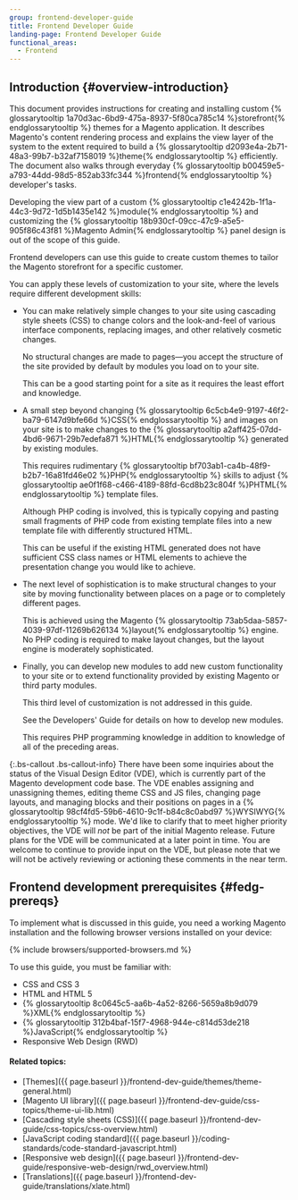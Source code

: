 ```yaml
---
group: frontend-developer-guide
title: Frontend Developer Guide
landing-page: Frontend Developer Guide
functional_areas:
  - Frontend
---
```


## Introduction {#overview-introduction}

This document provides instructions for creating and installing custom {% glossarytooltip 1a70d3ac-6bd9-475a-8937-5f80ca785c14 %}storefront{% endglossarytooltip %} themes for a Magento application. It describes Magento's content rendering process and explains the view layer of the system to the extent required to build a {% glossarytooltip d2093e4a-2b71-48a3-99b7-b32af7158019 %}theme{% endglossarytooltip %} efficiently. The document also walks through everyday {% glossarytooltip b00459e5-a793-44dd-98d5-852ab33fc344 %}frontend{% endglossarytooltip %} developer's tasks.

Developing the view part of a custom {% glossarytooltip c1e4242b-1f1a-44c3-9d72-1d5b1435e142 %}module{% endglossarytooltip %} and customizing the {% glossarytooltip 18b930cf-09cc-47c9-a5e5-905f86c43f81 %}Magento Admin{% endglossarytooltip %} panel design is out of the scope of this guide.

Frontend developers can use this guide to create custom themes to tailor the Magento storefront for a specific customer.

You can apply these levels of customization to your site, where the levels require different development skills:
*   You can make relatively simple changes to your site using cascading style sheets (CSS) to change colors and the look-and-feel of various interface components, replacing images, and other relatively cosmetic changes.
    
    No structural changes are made to pages—you accept the structure of the site provided by default by modules you load on to your site.
    
    This can be a good starting point for a site as it requires the least effort and knowledge.
    
*   A small step beyond changing {% glossarytooltip 6c5cb4e9-9197-46f2-ba79-6147d9bfe66d %}CSS{% endglossarytooltip %} and images on your site is to make changes to the {% glossarytooltip a2aff425-07dd-4bd6-9671-29b7edefa871 %}HTML{% endglossarytooltip %} generated by existing modules.
    
    This requires rudimentary {% glossarytooltip bf703ab1-ca4b-48f9-b2b7-16a81fd46e02 %}PHP{% endglossarytooltip %} skills to adjust {% glossarytooltip ae0f1f68-c466-4189-88fd-6cd8b23c804f %}PHTML{% endglossarytooltip %} template files.
    
    Although PHP coding is involved, this is typically copying and pasting small fragments of PHP code from existing template files into a new template file with differently structured HTML.
    
    This can be useful if the existing HTML generated does not have sufficient CSS class names or HTML elements to achieve the presentation change you would like to achieve.
    
*   The next level of sophistication is to make structural changes to your site by moving functionality between places on a page or to completely different pages.
    
    This is achieved using the Magento {% glossarytooltip 73ab5daa-5857-4039-97df-11269b626134 %}layout{% endglossarytooltip %} engine. No PHP coding is required to make layout changes, but the layout engine is moderately sophisticated.
    
*   Finally, you can develop new modules to add new custom functionality to your site or to extend functionality provided by existing Magento or third party modules.
    
    This third level of customization is not addressed in this guide.
    
    See the Developers' Guide for details on how to develop new modules.
    
    This requires PHP programming knowledge in addition to knowledge of all of the preceding areas.

{:.bs-callout .bs-callout-info}
There have been some inquiries about the status of the Visual Design Editor (VDE), which is currently part of the Magento development code base. The VDE enables assigning and unassigning themes, editing theme CSS and JS files, changing page layouts, and managing blocks and their positions on pages in a {% glossarytooltip 98cf4fd5-59b6-4610-9c1f-b84c8c0abd97 %}WYSIWYG{% endglossarytooltip %} mode. We'd like to clarify that to meet higher priority objectives, the VDE will _not_ be part of the initial Magento release. Future plans for the VDE will be communicated at a later point in time. You are welcome to continue to provide input on the VDE, but please note that we will not be actively reviewing or actioning these comments in the near term.

## Frontend development prerequisites {#fedg-prereqs}

To implement what is discussed in this guide, you need a working Magento installation and the following browser versions installed on your device:

{% include browsers/supported-browsers.md %}

To use this guide, you must be familiar with:

*	CSS and CSS 3
*	HTML and HTML 5
*	{% glossarytooltip 8c0645c5-aa6b-4a52-8266-5659a8b9d079 %}XML{% endglossarytooltip %}
*	{% glossarytooltip 312b4baf-15f7-4968-944e-c814d53de218 %}JavaScript{% endglossarytooltip %}
*	Responsive Web Design (RWD)

#### Related topics:

*	[Themes]({{ page.baseurl }}/frontend-dev-guide/themes/theme-general.html)
*	[Magento UI library]({{ page.baseurl }}/frontend-dev-guide/css-topics/theme-ui-lib.html)
*	[Cascading style sheets (CSS)]({{ page.baseurl }}/frontend-dev-guide/css-topics/css-overview.html)
*	[JavaScript coding standard]({{ page.baseurl }}/coding-standards/code-standard-javascript.html)
*	[Responsive web design]({{ page.baseurl }}/frontend-dev-guide/responsive-web-design/rwd_overview.html)
*	[Translations]({{ page.baseurl }}/frontend-dev-guide/translations/xlate.html)

